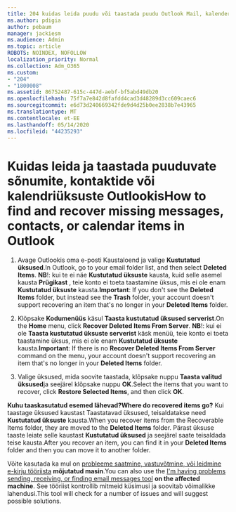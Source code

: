 ```yaml
---
title: 204 kuidas leida puudu või taastada puudu Outlook Mail, kalender või kontaktid
ms.author: pdigia
author: pebaum
manager: jackiesm
ms.audience: Admin
ms.topic: article
ROBOTS: NOINDEX, NOFOLLOW
localization_priority: Normal
ms.collection: Adm_O365
ms.custom:
- "204"
- "1800008"
ms.assetid: 86752487-615c-447d-aebf-bf5abd49db20
ms.openlocfilehash: 75f7a7e842d8fafdd4cad3d48289d3cc609caec6
ms.sourcegitcommit: e6d73d240669342fde9d4d25b0ee2838b7e43965
ms.translationtype: MT
ms.contentlocale: et-EE
ms.lasthandoff: 05/14/2020
ms.locfileid: "44235293"
---
```

# <a name="how-to-find-and-recover-missing-messages-contacts-or-calendar-items-in-outlook"></a><span data-ttu-id="c1ff6-102">Kuidas leida ja taastada puuduvate sõnumite, kontaktide või kalendriüksuste Outlookis</span><span class="sxs-lookup"><span data-stu-id="c1ff6-102">How to find and recover missing messages, contacts, or calendar items in Outlook</span></span>

1. <span data-ttu-id="c1ff6-103">Avage Outlookis oma e-posti Kaustaloend ja valige **Kustutatud üksused**.</span><span class="sxs-lookup"><span data-stu-id="c1ff6-103">In Outlook, go to your email folder list, and then select **Deleted Items**.</span></span> <span data-ttu-id="c1ff6-104">**NB**!: kui te ei näe **Kustutatud üksuste** kausta, kuid selle asemel kausta **Prügikast** , teie konto ei toeta taastamine üksus, mis ei ole enam **Kustutatud üksuste** kausta.</span><span class="sxs-lookup"><span data-stu-id="c1ff6-104">**Important**: If you don't see the **Deleted Items** folder, but instead see the **Trash** folder, your account doesn't support recovering an item that's no longer in your **Deleted Items** folder.</span></span>

2. <span data-ttu-id="c1ff6-105">Klõpsake **Kodumenüüs** käsul **Taasta kustutatud üksused serverist**.</span><span class="sxs-lookup"><span data-stu-id="c1ff6-105">On the **Home** menu, click **Recover Deleted Items From Server**.</span></span> <span data-ttu-id="c1ff6-106">**NB**!: kui ei ole **Taasta kustutatud üksuste serverist** käsk menüü, teie konto ei toeta taastamine üksus, mis ei ole enam **Kustutatud üksuste** kausta.</span><span class="sxs-lookup"><span data-stu-id="c1ff6-106">**Important**: If there is no **Recover Deleted Items From Server** command on the menu, your account doesn't support recovering an item that's no longer in your **Deleted Items** folder.</span></span>

3. <span data-ttu-id="c1ff6-107">Valige üksused, mida soovite taastada, klõpsake nuppu **Taasta valitud üksused**ja seejärel klõpsake nuppu **OK**.</span><span class="sxs-lookup"><span data-stu-id="c1ff6-107">Select the items that you want to recover, click **Restore Selected Items**, and then click **OK**.</span></span>

<span data-ttu-id="c1ff6-108">**Kuhu taaskasutatud esemed lähevad?**</span><span class="sxs-lookup"><span data-stu-id="c1ff6-108">**Where do recovered items go?**</span></span> <span data-ttu-id="c1ff6-109">Kui taastage üksused kaustast Taastatavad üksused, teisaldatakse need **Kustutatud üksuste** kausta.</span><span class="sxs-lookup"><span data-stu-id="c1ff6-109">When you recover items from the Recoverable Items folder, they are moved to the **Deleted Items** folder.</span></span> <span data-ttu-id="c1ff6-110">Pärast üksuse taaste leiate selle kaustast **Kustutatud üksused** ja seejärel saate teisaldada teise kausta.</span><span class="sxs-lookup"><span data-stu-id="c1ff6-110">After you recover an item, you can find it in your **Deleted Items** folder and then you can move it to another folder.</span></span>

<span data-ttu-id="c1ff6-111">Võite kasutada ka mul on [probleeme saatmine, vastuvõtmine, või leidmine e-kirju tööriista](https://aka.ms/SaRA-OutlookSendReceive) **mõjutatud masin**.</span><span class="sxs-lookup"><span data-stu-id="c1ff6-111">You can also use the [I'm having problems sending, receiving, or finding email messages tool](https://aka.ms/SaRA-OutlookSendReceive) **on the affected machine**.</span></span> <span data-ttu-id="c1ff6-112">See tööriist kontrollib mitmeid küsimusi ja soovitab võimalikke lahendusi.</span><span class="sxs-lookup"><span data-stu-id="c1ff6-112">This tool will check for a number of issues and will suggest possible solutions.</span></span>
